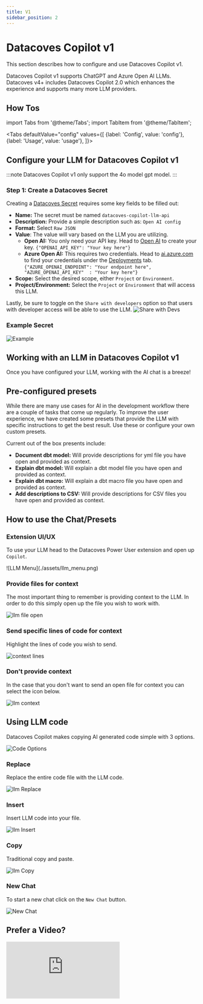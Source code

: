 ```yaml
---
title: V1
sidebar_position: 2
---
```

# Datacoves Copilot v1

This section describes how to configure and use Datacoves Copilot v1.

Datacoves Copilot v1 supports ChatGPT and Azure Open AI LLMs. Datacoves v4+ includes Datacoves Copilot 2.0 which enhances the experience and supports many more LLM providers.

## How Tos

import Tabs from '@theme/Tabs';
import TabItem from '@theme/TabItem';

<Tabs defaultValue="config" values={[
  {label: 'Config', value: 'config'},
  {label: 'Usage', value: 'usage'},
]}>

  <TabItem value="config">

## Configure your LLM for Datacoves Copilot v1

:::note Datacoves Copilot v1 only support the 4o model gpt model.
:::
### Step 1: Create a Datacoves Secret

Creating a [Datacoves Secret](/docs/how-tos/datacoves/how_to_secrets.md) requires some key fields to be filled out:

- **Name:** The secret must be named `datacoves-copilot-llm-api`
- **Description:** Provide a simple description such as: `Open AI config`
- **Format:** Select `Raw JSON`
- **Value**: The value will vary based on the LLM you are utilizing.
  - **Open AI:** You only need your API key. Head to [Open AI](https://platform.openai.com/api-keys) to create your key. `{"OPENAI_API_KEY": "Your key here"}`
  - **Azure Open AI:** This requires two credentials. Head to [ai.azure.com](https://ai.azure.com) to find your credentials under the [Deployments](https://learn.microsoft.com/en-us/azure/ai-services/openai/how-to/working-with-models?tabs=powershell#model-deployment-upgrade-configuration) tab. `{"AZURE_OPENAI_ENDPOINT": "Your endpoint here", "AZURE_OPENAI_API_KEY"  : "Your key here"}`
- **Scope:** Select the desired scope, either `Project` or `Environment`.
- **Project/Environment:** Select the `Project` or `Environment` that will access this LLM.

Lastly, be sure to toggle on the `Share with developers` option so that users with developer access will be able to use the LLM.
![Share with Devs](assets/llm_share_with_devs.png)

### Example Secret

![Example ](assets/llm_example.png)


  </TabItem>

  <TabItem value="usage">

## Working with an LLM in Datacoves Copilot v1

Once you have configured your LLM, working with the AI chat is a breeze!

## Pre-configured presets

While there are many use cases for AI in the development workflow there are a couple of tasks that come up regularly. To improve the user experience, we have created some presets that provide the LLM with specific instructions to get the best result. Use these or configure your own custom presets.

Current out of the box presents include:

- **Document dbt model:** Will provide descriptions for yml file you have open and provided as context.
- **Explain dbt model:** Will explain a dbt model file you have open and provided as context.
- **Explain dbt macro:** Will explain a dbt macro file you have open and provided as context.
- **Add descriptions to CSV:** Will provide descriptions for CSV files you have open and provided as context.

## How to use the Chat/Presets

### Extension UI/UX

To use your LLM head to the Datacoves Power User extension and open up `Copilot`.

<div style={{ width: "250px" }}>
  ![LLM Menu](./assets/llm_menu.png)
</div>

### Provide files for context

The most important thing to remember is providing context to the LLM. In order to do this simply open up the file you wish to work with.

![llm file open](assets/llm_file_open.png)

### Send specific lines of code for context

Highlight the lines of code you wish to send.

![context lines](assets/llm_line_context.png)

### Don't provide context

In the case that you don't want to send an open file for context you can select the icon below.

![llm context](assets/llm_context.gif)

## Using LLM code

Datacoves Copilot makes copying AI generated code simple with 3 options.

![Code Options](assets/llm_code_options.png)

### Replace

Replace the entire code file with the LLM code.

![llm Replace](assets/llm_replace.gif)

### Insert

Insert LLM code into your file.

![llm Insert](assets/llm_insert.gif)

### Copy

Traditional copy and paste.

![llm Copy](assets/llm_copy.gif)

### New Chat

To start a new chat click on the `New Chat` button.

![New Chat](assets/llm_new_chat.png)

## Prefer a Video?
<div style={{ position: "relative", paddingBottom: "56.25%", height: 0 }}>
  <iframe
    src="https://www.loom.com/embed/b6e987152c114c3c8d44dc7712aa3e22?sid=d8847855-38cc-4a84-90b3-6be7e660f8b5"
    frameBorder="0"
    allowFullScreen
    style={{ position: "absolute", top: 0, left: 0, width: "100%", height: "100%" }}
  />
</div>

  </TabItem>

</Tabs>
